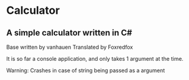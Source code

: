 # Calculator
A simple calculator written in C#
------------------------------------------------------
Base written by vanhauen
Translated by Foxredfox

It is so far a console application, and only takes 1 argument at the time.

Warning: Crashes in case of string being passed as a argument
